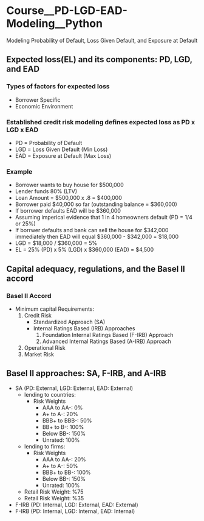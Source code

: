 # Course__PD-LGD-EAD-Modeling__Python
Modeling Probability of Default, Loss Given Default, and Exposure at Default

## Expected loss(EL) and its components: PD, LGD, and EAD
### Types of factors for expected loss
* Borrower Specific
* Economic Environment
  
### Established credit risk modeling defines expected loss as PD x LGD x EAD
* PD = Probability of Default
* LGD = Loss Given Default (Min Loss)
* EAD = Exposure at Default (Max Loss)

### Example
* Borrower wants to buy house for $500,000
* Lender funds 80% (LTV)
* Loan Amount = $500,000 x .8 = $400,000
* Borrower paid $40,000 so far (outstanding balance = $360,000)
* If borrower defaults EAD will be $360,000
* Assuming imperical evidence that 1 in 4 homeowners default (PD = 1/4 or 25%)
* If borrwer defaults and bank can sell the house for $342,000 immediately then EAD will equal $360,000 - $342,000 = $18,000
* LGD = $18,000 / $360,000 = 5%
* EL = 25% (PD) x 5% (LGD) x $360,000 (EAD) = $4,500

## Capital adequacy, regulations, and the Basel II accord
### Basel II Accord
- Minimum capital Requirements:
  1. Credit Risk
     * Standardized Approach (SA)
     * Internal Ratings Based (IRB) Approaches
         1. Foundation Internal Ratings Based (F-IRB) Approach
         2. Advanced Internal Ratings Based (A-IRB) Approach
  3. Operational Risk
  4. Market Risk

## Basel II approaches: SA, F-IRB, and A-IRB
- SA (PD: External, LGD: External, EAD: External)
  - lending to countries:
    - Risk Weights
      * AAA to AA-: 0%
      * A+ to A-: 20%
      * BBB+ to BBB-: 50%
      * BB+ to B-: 100%
      * Below BB-: 150%
      * Unrated: 100%
  - lending to firms:
    - Risk Weights
      * AAA to AA-: 20%
      * A+ to A-: 50%
      * BBB+ to BB-: 100%
      * Below BB-: 150%
      * Unrated: 100%
  - Retail Risk Weight: %75
  - Retail Risk Weight: %35
- F-IRB (PD: Internal, LGD: External, EAD: External)
- F-IRB (PD: Internal, LGD: Internal, EAD: Internal)

